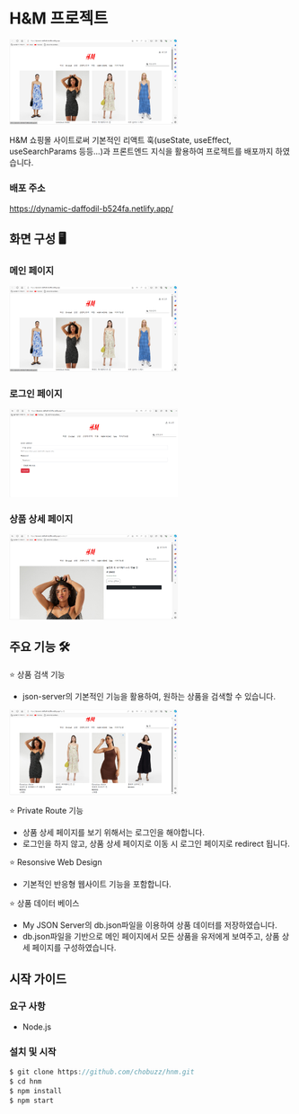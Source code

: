 # H&M 프로젝트

<img src="./public/images/mainPage.png" width="300px">

H&M 쇼핑몰 사이트로써 기본적인 리액트 훅(useState, useEffect, useSearchParams 등등…)과 프론트엔드 지식을 활용하여 프로젝트를 배포까지 하였습니다.

### 배포 주소

https://dynamic-daffodil-b524fa.netlify.app/

## 화면 구성 🖥️

### 메인 페이지

<img src="./public/images/mainPage.png" width="300px">

### 로그인 페이지

<img src="./public/images/loginPage.png" width="300px">

### 상품 상세 페이지

<img src="./public/images/productDetailPage.png" width="300px">

## 주요 기능 🛠️

⭐ 상품 검색 기능

- json-server의 기본적인 기능을 활용하여, 원하는 상품을 검색할 수 있습니다.

<img src="./public/images/searchImage.png" width="300px">

⭐ Private Route 기능

- 상품 상세 페이지를 보기 위해서는 로그인을 해야합니다.
- 로그인을 하지 않고, 상품 상세 페이지로 이동 시 로그인 페이지로 redirect 됩니다.

⭐ Resonsive Web Design

- 기본적인 반응형 웹사이트 기능을 포함합니다.

⭐ 상품 데이터 베이스

- My JSON Server의 db.json파일을 이용하여 상품 데이터를 저장하였습니다.
- db.json파일을 기반으로 메인 페이지에서 모든 상품을 유저에게 보여주고, 상품 상세 페이지를 구성하였습니다.

## 시작 가이드

### 요구 사항

- Node.js

### 설치 및 시작

```jsx
$ git clone https://github.com/chobuzz/hnm.git
$ cd hnm
$ npm install
$ npm start
```
